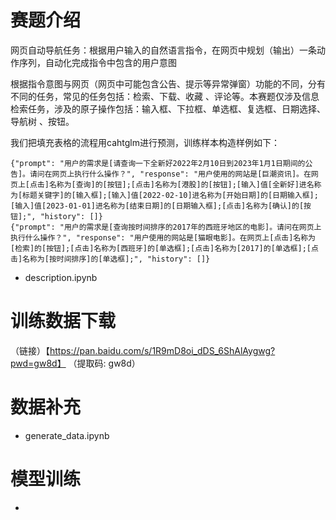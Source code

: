 # 赛题介绍

网页自动导航任务：根据用户输入的自然语言指令，在网页中规划（输出）一条动作序列，自动化完成指令中包含的用户意图

根据指令意图与网页（网页中可能包含公告、提示等异常弹窗）功能的不同，分有不同的任务，常见的任务包括：检索、下载、收藏 、评论等。本赛题仅涉及信息检索任务，涉及的原子操作包括：输入框、下拉框、单选框、复选框、日期选择、导航树 、按钮。

我们把填充表格的流程用cahtglm进行预测，训练样本构造样例如下：
```
{"prompt": "用户的需求是[请查询一下全新好2022年2月10日到2023年1月1日期间的公告]。请问在网页上执行什么操作？", "response": "用户使用的网站是[巨潮资讯]。在网页上[点击]名称为[查询]的[按钮];[点击]名称为[港股]的[按钮];[输入]值[全新好]进名称为[标题关键字]的[输入框];[输入]值[2022-02-10]进名称为[开始日期]的[日期输入框];[输入]值[2023-01-01]进名称为[结束日期]的[日期输入框];[点击]名称为[确认]的[按钮];", "history": []}
{"prompt": "用户的需求是[查询按时间排序的2017年的西班牙地区的电影]。请问在网页上执行什么操作？", "response": "用户使用的网站是[猫眼电影]。在网页上[点击]名称为[检索]的[按钮];[点击]名称为[西班牙]的[单选框];[点击]名称为[2017]的[单选框];[点击]名称为[按时间排序]的[单选框];", "history": []}

```

- description.ipynb


# 训练数据下载

（链接）【https://pan.baidu.com/s/1R9mD8oi_dDS_6ShAlAygwg?pwd=gw8d】 （提取码: gw8d）

# 数据补充

- generate_data.ipynb


# 模型训练

- 


